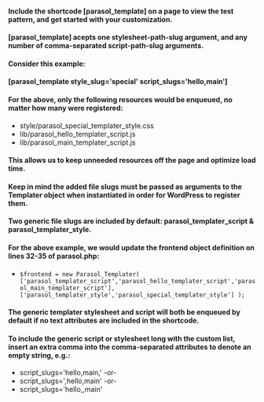 #### Include the shortcode [parasol_template] on a page to view the test pattern, and get started with your customization.

#### [parasol_template] acepts one stylesheet-path-slug argument, and any number of comma-separated script-path-slug arguments.

#### Consider this example:

#### [parasol_template style_slug='special' script_slugs='hello,main']

#### For the above, only the following resources would be enqueued, no matter how many were registered:

  - style/parasol_special_templater_style.css
  - lib/parasol_hello_templater_script.js
  - lib/parasol_main_templater_script.js

#### This allows us to keep unneeded resources off the page and optimize load time.
#### Keep in mind the added file slugs must be passed as arguments to the Templater object when instantiated in order for WordPress to register them.
#### Two generic file slugs are included by default: parasol_templater_script & parasol_templater_style.
#### For the above example, we would update the frontend object definition on lines 32-35 of parasol.php:

- `$frontend = new Parasol_Templater(
     ['parasol_templater_script','parasol_hello_templater_script','parasol_main_templater_script'],
     ['parasol_templater_style','parasol_special_templater_style']
     );`

#### The generic templater stylesheet and script will both be enqueued by default if no text attributes are included in the shortcode.

#### To include the generic script or stylesheet long with the custom list, insert an extra comma into the comma-separated attributes to denote an empty string, e.g.:

- script_slugs='hello,main,'  -or-
- script_slugs=',hello,main'  -or-
- script_slugs='hello,,main'
